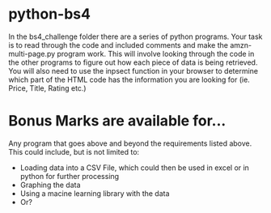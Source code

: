 # python-bs4
In the bs4_challenge folder there are a series of python programs. Your task is to read through the code and included comments
and make the amzn-multi-page.py program work.  This will involve looking through the code in the other programs to figure out
how each piece of data is being retrieved.  You will also need to use the inpsect function in your browser to determine which
part of the HTML code has the information you are looking for (ie. Price, Title, Rating etc.)

# Bonus Marks are available for...
Any program that goes above and beyond the requirements listed above.
This could include, but is not limited to:
 - Loading data into a CSV File, which could then be used in excel 
   or in python for further processing
 - Graphing the data
 - Using a macine learning library with the data
 - Or?
